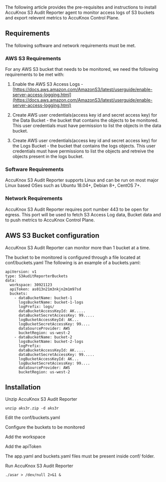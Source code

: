 The following article provides the pre-requisites and instructions to install AccuKnox S3 Audit Reporter agent to monitor access logs of S3 buckets and export relevent metrics to AccuKnox Control Plane.

## Requirements
The following software and network requirements must be met.

### AWS S3 Requirements
For any AWS S3 bucket that needs to be monitored, we need the following requirements to be met with:

1. Enable the AWS S3 Access Logs - [https://docs.aws.amazon.com/AmazonS3/latest/userguide/enable-server-access-logging.html](https://docs.aws.amazon.com/AmazonS3/latest/userguide/enable-server-access-logging.html)

2. Create AWS user credentials(access key id and secret access key) for the Data Bucket - the bucket that contains the objects to be monitored. This user credentials must have permission to list the objects in the data bucket.

3. Create AWS user credentials(access key id and secret access key) for the Logs Bucket - the bucket that contains the logs objects. This user credentials must have permissions to list the objects and retreive the objects present in the logs bucket.

### Software Requirements
AccuKnox S3 Audit Reporter supports Linux and can be run on most major Linux based OSes such as Ubuntu 18.04+, Debian 8+, CentOS 7+.

### Network Requirements
AccuKnox S3 Audit Reporter requires port number 443 to be open for egress. This port will be used to fetch S3 Access Log data, Bucket data and to push metrics to AccuKnox Control Plane.

## AWS S3 Bucket configuration
AccuKnox S3 Audit Reporter can monitor more than 1 bucket at a time. 

The bucket to be monitored is configured through a file located at conf/buckets.yaml The following is an example of a buckets.yaml:

```
apiVersion: v1
type: S3AuditReporterBuckets
data:
  workspace: 30921123
  apiToken: as013n21m3nkjn2m1m97sd
  buckets:
    - dataBucketName: bucket-1
      logsBucketName: bucket-1-logs
      logPrefix: logs/
      dataBucketAccessKeyId: AK.....
      dataBucketSecretAccessKey: 99.....
      logBucketAccessKeyId: AK...
      logBucketSecretAccessKey: 99....
      dataSourceProvider: AWS
      bucketRegion: us-west-2
    - dataBucketName: bucket-2
      logsBucketName: bucket-2-logs
      logPrefix:
      dataBucketAccessKeyId: AK.....
      dataBucketSecretAccessKey: 99.....
      logBucketAccessKeyId: AK...
      logBucketSecretAccessKey: 99....
      dataSourceProvider: AWS
      bucketRegion: us-west-2
```

## Installation
Unzip AccuKnox S3 Audit Reporter 

`unzip aks3r.zip -d aks3r`

Edit the conf/buckets.yaml

Configure the buckets to be monitored

Add the workspace

Add the apiToken

The app.yaml and buckets.yaml files must be present inside conf/ folder.

Run AccuKnox S3 Audit Reporter

`./asar > /dev/null 2>&1 &`
